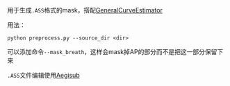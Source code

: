 用于生成`.ASS`格式的mask，搭配[GeneralCurveEstimator](https://github.com/yqzhishen/GeneralCurveEstimator/)

用法：

`python preprocess.py --source_dir <dir>`

可以添加命令`--mask_breath`，这样会mask掉AP的部分而不是把这一部分保留下来

`.ASS`文件编辑使用[Aegisub](https://aegisub.org/)
